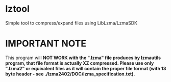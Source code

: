 # lztool
Simple tool to compress/expand files using LibLzma/LzmaSDK

# IMPORTANT NOTE
This program will <b>NOT WORK<b> with the ".lzma" file produces by lzmautils program, that file format is actually <b>XZ<b> compressed. Please use only ".lzma2" or equivalent files as it will contain the proper file format (with 13 byte header - see ./lzma2402/DOC/lzma_specification.txt).
